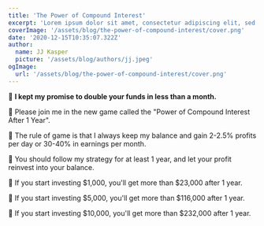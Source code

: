 ```yaml
---
title: 'The Power of Compound Interest'
excerpt: 'Lorem ipsum dolor sit amet, consectetur adipiscing elit, sed do eiusmod tempor incididunt ut labore et dolore magna aliqua. Praesent elementum facilisis leo vel fringilla est ullamcorper eget. At imperdiet dui accumsan sit amet nulla facilities morbi tempus.'
coverImage: '/assets/blog/the-power-of-compound-interest/cover.png'
date: '2020-12-15T10:35:07.322Z'
author:
  name: JJ Kasper
  picture: '/assets/blog/authors/jj.jpeg'
ogImage:
  url: '/assets/blog/the-power-of-compound-interest/cover.png'
---
```


💎 **I kept my promise to double your funds in less than a month.**

💎 Please join me in the new game called the "Power of Compound Interest After 1 Year".

💎 The rule of game is that I always keep my balance and gain 2-2.5% profits per day or 30-40% in earnings per month.

💎 You should follow my strategy for at least 1 year, and let your profit reinvest into your balance.

💎 If you start investing $1,000, you'll get more than $23,000 after 1 year.

💎 If you start investing $5,000, you'll get more than $116,000 after 1 year.

💎 If you start investing $10,000, you'll get more than $232,000 after 1 year.
